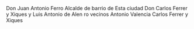 Don Juan Antonio Ferro
Alcalde de barrio de
Esta ciudad Don Carlos Ferrer y Xiques y Luis Antonio de Alen
ro vecinos
Antonio Valencia
Carlos Ferrer y Xiques